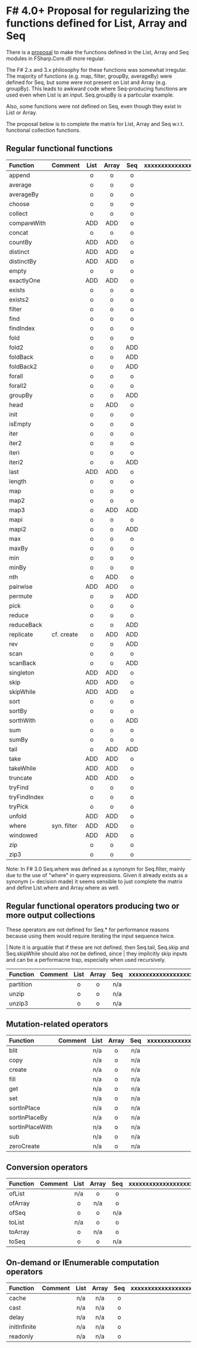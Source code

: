 
# F# 4.0+ Proposal for regularizing the functions defined for List, Array and Seq

There is a [proposal](https://fslang.uservoice.com/forums/245727-f-language/suggestions/5663997-make-fsharp-core-collection-functions-for-list-ar) to make the functions defined in the List, Array and Seq modules in FSharp.Core.dll more regular.

The F# 2.x and 3.x philosophy for these functions was somewhat irregular. The majority of functions (e.g. map, filter, groupBy, averageBy) 
were defined for Seq, but some were not present on List and Array (e.g. groupBy).  This leads to awkward code where Seq-producing functions 
are used even when List is an input. Seq.groupBy is a particular example.

Also, some functions were not defined on Seq, even though they exist in List or Array. 

The proposal below is to complete the matrix for List, Array and Seq w.r.t. functional collection functions.


## Regular functional functions

| Function   | Comment   | List      | Array     | Seq      |   xxxxxxxxxxxxxxxxxxx       |    xxxxxxxxxxxxxxx      |
|:-----------|:----------|:---------:|:---------:|:--------:|:--------:|:--------:|
| append     |           |     o     |    o      |    o     |          |          |
| average    |           |      o    |        o  |      o   |          |          |
| averageBy  |           |    o      |      o    |    o     |          |          |
| choose     |           |   o       |     o     |   o      |          |          |
| collect    |           |  o        |      o    |      o   |          |          |
| compareWith|           |  ADD      |     ADD   |     o    |          |          |
| concat     |           |     o     |       o   |     o    |          |          |
| countBy    |           |  ADD      |     ADD   |      o   |          |          |
| distinct   |           |   ADD     |     ADD   |     o    |          |          |
| distinctBy |           |    ADD    |    ADD    |    o     |          |          |
| empty      |           |    o      |    o      |      o   |          |          |
| exactlyOne |           |    ADD    |    ADD    |        o |          |          |
| exists     |           |     o     |       o   |     o    |          |          |
| exists2    |           |    o      |        o  |      o   |          |          |
| filter     |           |   o       |     o     |     o    |          |          |
| find       |           |   o       |     o     |     o    |          |          |
| findIndex  |           |  o        |      o    |      o   |          |          |
| fold       |           |     o     |     o     |     o    |          |          |
| fold2      |           |   o       |    o      |     ADD  |          |          |
| foldBack   |           |   o       |    o      |   ADD    |          |          |
| foldBack2  |           |   o       |   o       |    ADD   |          |          |
| forall     |           |   o       |  o        |     o    |          |          |
| forall2    |           |  o        |   o       |      o   |          |          |
| groupBy    |           |    o      |       o   |    ADD   |          |          |
| head       |           |   o       |    ADD    |   o      |          |          |
| init       |           |   o       |    o      |     o    |          |          |
| isEmpty    |           |    o      |     o     |      o   |          |          |
| iter       |           |   o       |      o    |     o    |          |          |
| iter2      |           |    o      |       o   |    o     |          |          |
| iteri      |           |    o      |       o   |    o     |          |          |
| iteri2     |           |   o       |      o    |   ADD    |          |          |
| last       |           |   ADD     |    ADD    |     o    |          |          |
| length     |           |   o       |    o      |     o    |          |          |
| map        |           |    o      |     o     |      o   |          |          |
| map2       |           |   o       |    o      |     o    |          |          |
| map3       |           |   o       |    ADD    |   ADD    |          |          |
| mapi       |           |   o       |    o      |     o    |          |          |
| mapi2      |           |  o        |   o       |    ADD   |          |          |
| max        |           |    o      | o         |  o       |          |          |
| maxBy      |           |    o      | o         |    o     |          |          |
| min        |           |  o        |         o |  o       |          |          |
| minBy      |           |    o      |   o       |    o     |          |          |
| nth        |           |      o    | ADD       |  o       |          |          |
| pairwise   |           |     ADD   |    ADD    |     o    |          |          |
| permute    |           |    o      |       o   |    ADD   |          |          |
| pick       |           |     o     |        o  |     o    |          |          |
| reduce     |           |     o     |        o  |     o    |          |          |
| reduceBack |           |    o      |         o |      ADD |          |          |
| replicate  | cf. create |     o    |    ADD    |   ADD    |          |          |
| rev        |           |    o      |   o       |    ADD   |          |          |
| scan       |           |     o     |      o    |     o    |          |          |
| scanBack   |           |     o     |    o      |   ADD    |          |          |
| singleton  |           |    ADD    |     ADD   |    o     |          |          |
| skip       |           |   ADD     |      ADD  |   o      |          |          |
| skipWhile  |           |  ADD      |     ADD   |    o     |          |          |
| sort       |           | o         |    o      |     o    |          |          |
| sortBy     |           |   o       |      o    |     o    |          |          |
| sorthWith  |           |    o      |    o      |  ADD     |          |          |
| sum        |           |    o      |   o       |   o      |          |          |
| sumBy      |           |    o      |   o       |   o      |          |          |
| tail       |           |    o      |  ADD      |  ADD     |          |          |  
| take       |           |    ADD    |   ADD     |  o       |          |          |
| takeWhile  |           |    ADD    |  ADD      | o        |          |          |
| truncate   |           |    ADD    | ADD       |  o       |          |          |
| tryFind    |           |    o      |  o        |  o       |          |          |
| tryFindIndex |         |    o      | o         | o        |          |          |
| tryPick    |           |    o      |  o        | o        |          |          |
| unfold     |           |    ADD    | ADD       |  o       |          |          |
| where      | syn. filter |  ADD    |  ADD      |  o       |          |          |
| windowed   |           |    ADD    |  ADD      |  o       |          |          |
| zip        |           |    o      |  o        |  o       |          |          |
| zip3       |           |    o      |  o        |  o       |          |          |

Note: In F# 3.0 Seq.where was defined as a synonym for Seq.filter, mainly due to the use of "where" in query expressions. Given
it already  exists as a synonym (= decision made) it seems sensible to just complete the matrix and define List.where and Array.where as well.




## Regular functional operators producing two or more output collections 

These operators are not defined for Seq.* for performance reasons because using them would require iterating the input sequence twice.

| Note it is arguable that if these are not defined, then Seq.tail, Seq.skip and Seq.skipWhile should also not be defined, since
| they implicitly skip inputs and can be a performacne trap, especially when used recursively.

| Function   | Comment   | List      | Array     | Seq      |   xxxxxxxxxxxxxxxxxxx       |    xxxxxxxxxxxxxxx      |
|:-----------|:----------|:---------:|:---------:|:--------:|:--------:|:--------:|
| partition  |           |    o      |       o   |    n/a    |          |          |
| unzip      |           |    o      |   o       | n/a       |          |          |
| unzip3     |           |    o      |  o        | n/a       |          |          |

## Mutation-related operators

| Function   | Comment   | List      | Array     | Seq      |   xxxxxxxxxxxxxxxxxxx       |    xxxxxxxxxxxxxxx      |
|:-----------|:----------|:---------:|:---------:|:--------:|:--------:|:--------:|
| blit       |           |     n/a   |   o       |   n/a    |          |          |
| copy       |           |   n/a     |     o     |     n/a  |          |          |
| create     |           |   n/a     |      o    |    n/a   |          |          |
| fill       |           |   n/a     |     o     |     n/a  |          |          |
| get        |           |    n/a    |     o     |  n/a     |          |          |
| set        |           |    n/a    |   o       |    n/a   |          |          |
| sortInPlace  |         |    n/a    |    o      |   n/a    |          |          |
| sortInPlaceBy  |       |    n/a    |   o       |   n/a    |          |          |
| sortInPlaceWith  |     |    n/a    |    o      |   n/a    |          |          |
| sub        |           |    n/a    |   o       |  n/a     |          |          |
| zeroCreate |           |    n/a    |  o        |n/a       |          |          |

## Conversion operators

| Function   | Comment   | List      | Array     | Seq      |   xxxxxxxxxxxxxxxxxxx       |    xxxxxxxxxxxxxxx      |
|:-----------|:----------|:---------:|:---------:|:--------:|:--------:|:--------:|
| ofList     |           |   n/a     |    o      |   o      |          |          |
| ofArray    |           |      o    | n/a       |    o     |          |          |
| ofSeq      |           |      o    |       o   |    n/a   |          |          |
| toList     |           |    n/a    |  o        | o        |          |          |              
| toArray    |           |    o      |  n/a      |  o       |          |          |
| toSeq      |           |    o      | o         | n/a      |          |          |

## On-demand or IEnumerable computation operators

| Function   | Comment   | List      | Array     | Seq      |   xxxxxxxxxxxxxxxxxxx       |    xxxxxxxxxxxxxxx      |
|:-----------|:----------|:---------:|:---------:|:--------:|:--------:|:--------:|
| cache      |           |    n/a    |    n/a    |   o      |          |          |
| cast       |           |   n/a     |   n/a     |   o      |          |          |
| delay      |           |    n/a    |    n/a    |    o     |          |          |
| initInfinite |         |    n/a    |   n/a     |    o     |          |          |
| readonly   |           |     n/a   |      n/a  |   o      |          |          |

